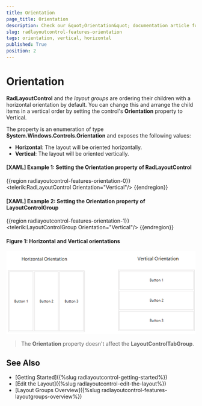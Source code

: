 ```yaml
---
title: Orientation
page_title: Orientation
description: Check our &quot;Orientation&quot; documentation article for the RadLayoutControl WPF control.
slug: radlayoutcontrol-features-orientation
tags: orientation, vertical, horizontal
published: True
position: 2
---
```


# Orientation

__RadLayoutControl__ and _the _layout groups__ are ordering their children with a horizontal orientation by default. You can change this and arrange the child items in a vertical order by setting the control's __Orientation__ property to Vertical. 

The property is an enumeration of type __System.Windows.Controls.Orientation__ and exposes the following values:
* __Horizontal__: The layout will be oriented horizontally.
* __Vertical__: The layout will be oriented vertically.

#### __[XAML] Example 1: Setting the Orientation property of RadLayoutControl__
{{region radlayoutcontrol-features-orientation-0}}
	<telerik:RadLayoutControl Orientation="Vertical"/>
{{endregion}}
	
#### __[XAML] Example 2: Setting the Orientation property of LayoutControlGroup__
{{region radlayoutcontrol-features-orientation-1}}
	<telerik:LayoutControlGroup Orientation="Vertical"/>
{{endregion}}

#### __Figure 1: Horizontal and Vertical orientations__  
![](images/layoutcontrol-features-orientation-01.png)
		
> The __Orientation__ property doesn't affect the __LayoutControlTabGroup__.
	
## See Also
* [Getting Started]({%slug radlayoutcontrol-getting-started%})
* [Edit the Layout]({%slug radlayoutcontrol-edit-the-layout%})
* [Layout Groups Overview]({%slug radlayoutcontrol-features-layoutgroups-overview%})
